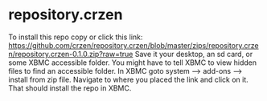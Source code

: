 repository.crzen
================
To install this repo copy or click this link:
https://github.com/crzen/repository.crzen/blob/master/zips/repository.crzen/repository.crzen-0.1.0.zip?raw=true
Save it your desktop, an sd card, or some XBMC accessible folder.
You might have to tell XBMC to view hidden files to find an accessible folder.
In XBMC goto system --> add-ons --> install from zip file.
Navigate to where you placed the link and click on it.
That should install the repo in XBMC.

